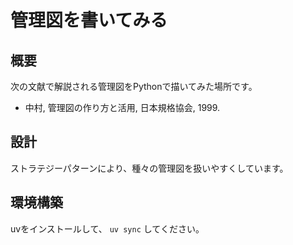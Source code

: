 # 管理図を書いてみる
## 概要
次の文献で解説される管理図をPythonで描いてみた場所です。
- 中村, 管理図の作り方と活用, 日本規格協会, 1999.

## 設計
ストラテジーパターンにより、種々の管理図を扱いやすくしています。

## 環境構築
uvをインストールして、 `uv sync` してください。
